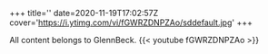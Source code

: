 +++
title=''
date=2020-11-19T17:02:57Z
cover='https://i.ytimg.com/vi/fGWRZDNPZAo/sddefault.jpg'
+++

All content belongs to GlennBeck.
{{< youtube fGWRZDNPZAo >}}
